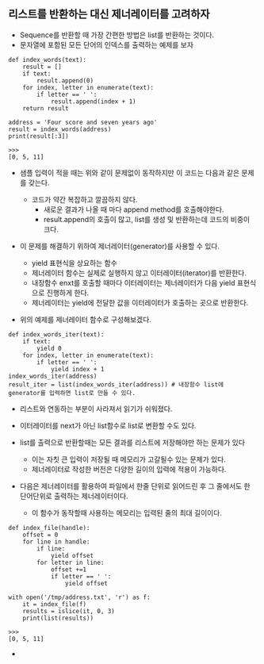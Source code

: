 ## 리스트를 반환하는 대신 제너레이터를 고려하자
- Sequence를 반환할 때 가장 간편한 방법은 list를 반환하는 것이다.
- 문자열에 포함된 모든 단어의 인덱스를 출력하는 예제를 보자
```
def index_words(text):
    result = []
    if text:
        result.append(0)
    for index, letter in enumerate(text):
        if letter == ' ':
            result.append(index + 1)
    return result

address = 'Four score and seven years ago'
result = index_words(address)
print(result[:3])

>>>
[0, 5, 11]
```
- 샘플 입력이 적을 때는 위와 같이 문제없이 동작하지만 이 코드는 다음과 같은 문제를 갖는다.
    - 코드가 약간 복잡하고 깔끔하지 않다.
      - 새로운 결과가 나올 때 마다 append method를 호출해야한다.
      - result.append의 호출이 많고, list를 생성 및 반환하는데 코드의 비중이 크다.

- 이 문제를 해결하기 위하여 제너레이터(generator)를 사용할 수 있다.
    - yield 표현식을 상요하는 함수
    - 제너레이터 함수는 실제로 실행하지 않고 이터레이터(iterator)를 반환한다.
    - 내장함수 enxt를 호출할 때마다 이터레이터는 제너레이터가 다음 yield 표현식으로 진행하게 한다.
    - 제너레이터는 yield에 전달한 값을 이터레이터가 호출하는 곳으로 반환한다.

- 위의 예제를 제너레이터 함수로 구성해보겠다.
```
def index_words_iter(text):
    if text:
        yield 0
    for index, letter in enumerate(text):
        if letter == ' ':
            yield index + 1
index_words_iter(address)
result_iter = list(index_words_iter(address)) # 내장함수 list에 generator를 입력하면 list로 만들 수 있다.
```

- 리스트와 연동하는 부분이 사라져서 읽기가 쉬워졌다.
- 이터레이터를 next가 아닌 list함수로 list로 변환할 수도 있다.

- list를 출력으로 반환할때는 모든 결과를 리스트에 저장해야만 하는 문제가 있다
    - 이는 자칫 큰 입력이 저장될 때 메모리가 고갈될수 있는 문제가 있다.
    - 제너레이터로 작성한 버전은 다양한 길이의 입력에 적용이 가능하다.

- 다음은 제너레이터를 활용하여 파일에서 한줄 단위로 읽어드린 후 그 줄에서도 한 단어단위로 출력하는 제너레이터이다.
    - 이 함수가 동작할때 사용하는 메모리는 입력된 줄의 최대 길이이다.

```
def index_file(handle):
    offset = 0
    for line in handle:
        if line:
            yield offset
        for letter in line:
            offset +=1
            if letter == ' ':
                yield offset

with open('/tmp/address.txt', 'r') as f:
    it = index_file(f)
    results = islice(it, 0, 3)
    print(list(results))
    
>>>
[0, 5, 11]
```
- 
